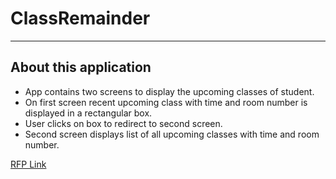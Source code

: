 # ClassRemainder
---
## **About this application**
- App contains two screens to display the upcoming classes of student.
- On first screen recent upcoming class with time and room number is displayed in a rectangular box.
- User clicks on box to redirect to second screen.
- Second screen displays list of all upcoming classes with time and room number.

[RFP Link](https://github.com/harshakurra123/ClassRemainder/blob/main/RFP.md)
